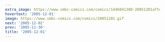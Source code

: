 ```yaml
---
extra_image: https://www.smbc-comics.com/comics/1446041380-20051201after.png
hovertext: '2005-12-01'
image: https://www.smbc-comics.com/comics/20051201.gif
next: '2005-12-02'
prev: '2005-11-30'
title: '2005-12-01'
---
```

